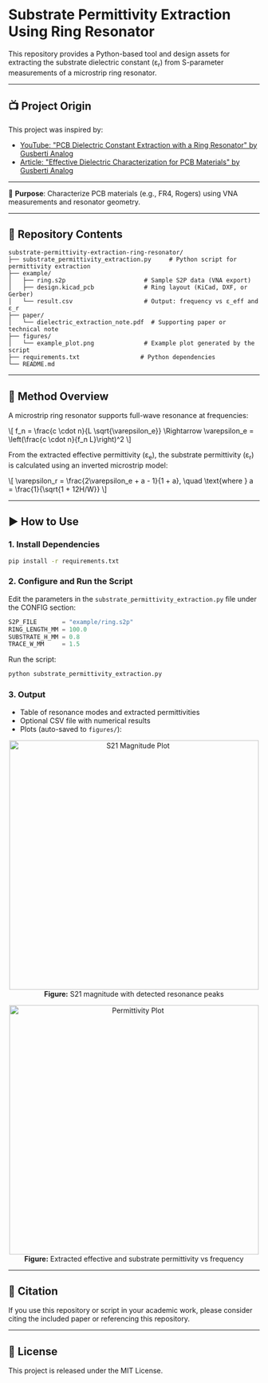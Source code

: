 

# Substrate Permittivity Extraction Using Ring Resonator


This repository provides a Python-based tool and design assets for extracting the substrate dielectric constant (ε<sub>r</sub>) from S-parameter measurements of a microstrip ring resonator.

---

## 📺 Project Origin

This project was inspired by:
- [YouTube: "PCB Dielectric Constant Extraction with a Ring Resonator" by Gusberti Analog](https://www.youtube.com/watch?v=-Or-rcEIc7o&t=1090s)
- [Article: "Effective Dielectric Characterization for PCB Materials" by Gusberti Analog](https://gusbertianalog.com/effective-dielectric-characterization-for-pcb-materials/)

---

📡 **Purpose**: Characterize PCB materials (e.g., FR4, Rogers) using VNA measurements and resonator geometry.

---

## 📂 Repository Contents

```
substrate-permittivity-extraction-ring-resonator/
├── substrate_permittivity_extraction.py     # Python script for permittivity extraction
├── example/
│   ├── ring.s2p                      # Sample S2P data (VNA export)
│   ├── design.kicad_pcb              # Ring layout (KiCad, DXF, or Gerber)
│   └── result.csv                    # Output: frequency vs ε_eff and ε_r
├── paper/
│   └── dielectric_extraction_note.pdf  # Supporting paper or technical note
├── figures/
│   └── example_plot.png              # Example plot generated by the script
├── requirements.txt                 # Python dependencies
└── README.md
```

---

## 🧮 Method Overview

A microstrip ring resonator supports full-wave resonance at frequencies:

\\[
f_n = \frac{c \cdot n}{L \sqrt{\varepsilon_e}} \Rightarrow \varepsilon_e = \left(\frac{c \cdot n}{f_n L}\right)^2
\\]

From the extracted effective permittivity (ε<sub>e</sub>), the substrate permittivity (ε<sub>r</sub>) is calculated using an inverted microstrip model:

\\[
\varepsilon_r = \frac{2\varepsilon_e + a - 1}{1 + a}, \quad \text{where } a = \frac{1}{\sqrt{1 + 12H/W}}
\\]

---

## ▶️ How to Use

### 1. Install Dependencies

```bash
pip install -r requirements.txt
```

### 2. Configure and Run the Script

Edit the parameters in the `substrate_permittivity_extraction.py` file under the CONFIG section:

```python
S2P_FILE       = "example/ring.s2p"
RING_LENGTH_MM = 100.0
SUBSTRATE_H_MM = 0.8
TRACE_W_MM     = 1.5
```

Run the script:

```bash
python substrate_permittivity_extraction.py
```


### 3. Output

- Table of resonance modes and extracted permittivities
- Optional CSV file with numerical results
- Plots (auto-saved to `figures/`):

<p align="center">
  <img src="figures/ring_resonator_S21.png" alt="S21 Magnitude Plot" width="500"><br>
  <b>Figure:</b> S21 magnitude with detected resonance peaks
</p>

<p align="center">
  <img src="figures/ring_resonator_permittivity.png" alt="Permittivity Plot" width="500"><br>
  <b>Figure:</b> Extracted effective and substrate permittivity vs frequency
</p>

---

## 📘 Citation

If you use this repository or script in your academic work, please consider citing the included paper or referencing this repository.

---

## 📎 License

This project is released under the MIT License.
